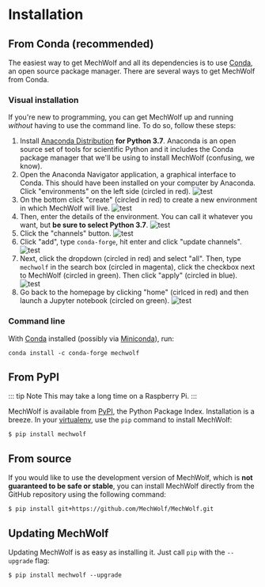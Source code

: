 # Installation

## From Conda (recommended)

The easiest way to get MechWolf and all its dependencies is to use [Conda](https://conda.io/en/latest/), an open source package manager.
There are several ways to get MechWolf from Conda.

### Visual installation

If you're new to programming, you can get MechWolf up and running _without_ having to use the command line.
To do so, follow these steps:

1. Install [Anaconda Distribution](https://www.anaconda.com/distribution/) **for Python 3.7**.
   Anaconda is an open source set of tools for scientific Python and it includes the Conda package manager that we'll be using to install MechWolf (confusing, we know).
2. Open the Anaconda Navigator application, a graphical interface to Conda. This should have been installed on your computer by Anaconda.
   Click "environments" on the left side (circled in red).
   ![test](/anaconda_envs.png)
3. On the bottom click "create" (circled in red) to create a new environment in which MechWolf will live.
   ![test](/anaconda_create_env_1.png)
4. Then, enter the details of the environment. You can call it whatever you want, but **be sure to select Python 3.7**.
   ![test](/anaconda_create_env_2.png)
5. Click the "channels" button.
   ![test](/anaconda_add_channel_1.png)
6. Click "add", type `conda-forge`, hit enter and click "update channels".
   ![test](/anaconda_add_channel_2.png)
7. Next, click the dropdown (circled in red) and select "all". Then, type `mechwolf` in the search box (circled in magenta), click the checkbox next to MechWolf (circled in green).
   Then click "apply" (circled in blue).
   ![test](/anaconda_install_mw.png)
8. Go back to the homepage by clicking "home" (cirlced in red) and then launch a Jupyter notebook (circled on green).
   ![test](/anaconda_launch_nb.png)

### Command line

With [Conda](https://conda.io/en/latest/) installed (possibly via [Miniconda](https://docs.conda.io/en/latest/miniconda.html)), run:

```
conda install -c conda-forge mechwolf
```

## From PyPI

::: tip Note
This may take a long time on a Raspberry Pi.
:::

MechWolf is available from [PyPI](https://pypi.org), the Python Package Index.
Installation is a breeze.
In your [virtualenv](/guide/gentle_intro#create-a-virtualenv-optional), use the `pip` command to install MechWolf:

```
$ pip install mechwolf
```

## From source

If you would like to use the development version of MechWolf, which is **not guaranteed to be safe or stable**, you can install MechWolf directly from the GitHub repository using the following command:

```
$ pip install git+https://github.com/MechWolf/MechWolf.git
```

## Updating MechWolf

Updating MechWolf is as easy as installing it. Just call `pip` with the `--upgrade` flag:

```
$ pip install mechwolf --upgrade
```
